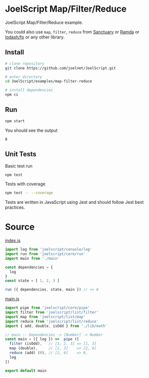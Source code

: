 # JoelScript Map/Filter/Reduce

JoelScript Map/Filter/Reduce example.

You could also use `map`, `filter`, `reduce` from [Sanctuary](https://github.com/sanctuary-js/sanctuary) or [Ramda](https://ramdajs.com/) or [lodash/fp](https://github.com/lodash/lodash/wiki/FP-Guide) or any other library.

## Install

```bash
# clone repository
git clone https://github.com/joelnet/JoelScript.git

# enter directory
cd JoelScript/examples/map-filter-reduce

# install dependencies
npm ci
```

## Run

```bash
npm start
```

You should see the output

```
8
```

## Unit Tests

Basic test run

```bash
npm test
```

Tests with coverage

```bash
npm test -- --coverage
```

Tests are written in JavaScript using Jest and should follow Jest best practices.

# Source

[index.js](index.js)
```javascript
import log from 'joelscript/console/log'
import run from 'joelscript/core/run'
import main from './main'

const dependencies = {
  log
}
const state = [ 1, 2, 3 ]

run ({ dependencies, state, main }) // => 8
```

[main.js](main.js)
```javascript
import pipe from 'joelscript/core/pipe'
import filter from 'joelscript/list/filter'
import map from 'joelscript/list/map'
import reduce from 'joelscript/list/reduce'
import { add, double, isOdd } from './lib/math'

// main :: Dependencies -> [Number] -> Number
const main = ({ log }) =>  pipe ([
  filter (isOdd),   // [1, 2, 3] => [1, 3]
  map (double),     // [1, 3]    => [2, 6]
  reduce (add) (0), // [2, 6]    => 8,
  log
])

export default main
```